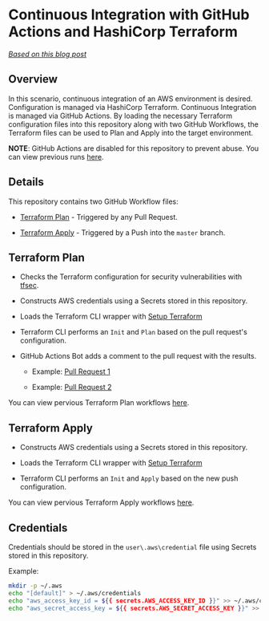 # Continuous Integration with GitHub Actions and HashiCorp Terraform

_[Based on this blog post](https://wahlnetwork.com/)_

## Overview

In this scenario, continuous integration of an AWS environment is desired. Configuration is managed via HashiCorp Terraform. Continuous Integration is managed via GitHub Actions. By loading the necessary Terraform configuration files into this repository along with two GitHub Workflows, the Terraform files can be used to Plan and Apply into the target environment.

**NOTE**: GitHub Actions are disabled for this repository to prevent abuse. You can view previous runs [here](/actions).

## Details

This repository contains two GitHub Workflow files:

* [Terraform Plan](/.github/workflows/tf-plan.yml) - Triggered by any Pull Request.

* [Terraform Apply](/.github/workflows/tf-apply.yml) - Triggered by a Push into the `master` branch.

## Terraform Plan

* Checks the Terraform configuration for security vulnerabilities with [tfsec](https://github.com/liamg/tfsec).

* Constructs AWS credentials using a Secrets stored in this repository.

* Loads the Terraform CLI wrapper with [Setup Terraform](https://github.com/marketplace/actions/hashicorp-setup-terraform)

* Terraform CLI performs an `Init` and `Plan` based on the pull request's configuration.

* GitHub Actions Bot adds a comment to the pull request with the results.

  * Example: [Pull Request 1](https://github.com/WahlNetwork/github-action-terraform/pull/1)

  * Example: [Pull Request 2](https://github.com/WahlNetwork/github-action-terraform/pull/2)

You can view pervious Terraform Plan workflows [here](https://github.com/WahlNetwork/github-action-terraform/actions?query=workflow%3A%22Terraform+Plan%22).

## Terraform Apply

* Constructs AWS credentials using a Secrets stored in this repository.

* Loads the Terraform CLI wrapper with [Setup Terraform](https://github.com/marketplace/actions/hashicorp-setup-terraform)

* Terraform CLI performs an `Init` and `Apply` based on the new push configuration.

You can view pervious Terraform Apply workflows [here](https://github.com/WahlNetwork/github-action-terraform/actions?query=workflow%3A%22Terraform+Apply%22).

## Credentials

Credentials should be stored in the `user\.aws\credential` file using Secrets stored in this repository.

Example:

```bash
mkdir -p ~/.aws
echo "[default]" > ~/.aws/credentials
echo "aws_access_key_id = ${{ secrets.AWS_ACCESS_KEY_ID }}" >> ~/.aws/credentials
echo "aws_secret_access_key = ${{ secrets.AWS_SECRET_ACCESS_KEY }}" >> ~/.aws/credentials
```